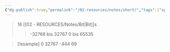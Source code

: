 ```yaml
---
{"dg-publish":true,"permalink":"/02-resources/notes/short/","tags":["speicher","informatik/code"],"noteIcon":"","updated":"2025-09-10T16:33:17.005+02:00"}
---
```


>16 [[02 - RESOURCES/Notes/Bit\|Bit]]s
>>-32768 bis 32767
>>0 bis 65535

>[!example] 
>0
>32767
>-444
>69



